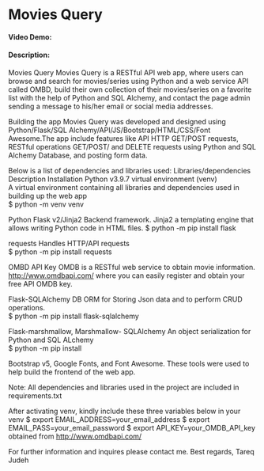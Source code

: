 # Movies Query 

#### Video Demo:  <URL HERE>
#### Description:
Movies Query 
Movies Query is a RESTful API web app,  where users can browse and search for movies/series using Python and a web service API called OMBD, build their own collection of their movies/series on a favorite list with the help of Python and SQL Alchemy, and contact the page admin sending a message to his/her email or social media addresses.

Building the app
Movies Query was developed and designed using Python/Flask/SQL Alchemy/API/JS/Bootstrap/HTML/CSS/Font Awesome.The app include features like API HTTP GET/POST requests, RESTful operations GET/POST/ and DELETE requests using Python and SQL Alchemy Database, and posting form data.

Below is a list of dependencies and libraries used:
Libraries/dependencies	Description	Installation
Python v3.9.7 virtual environment (venv)	
  A virtual environment containing all libraries and dependencies used in building up the web app	
  $ python -m venv venv

Python Flask v2/Jinja2	Backend framework.
  Jinja2 a templating engine that allows writing Python code in HTML files.	
  $ python -m pip install flask

requests	Handles HTTP/API requests	
  $ python -m pip install requests

OMBD API Key
  OMDB is a RESTful web service to obtain movie information.
  http://www.omdbapi.com/	where you can easily register and obtain your free API OMDB key.
  
Flask-SQLAlchemy	DB ORM for Storing Json data and to perform CRUD operations.	
$ python -m pip install flask-sqlalchemy

Flask-marshmallow,
  Marshmallow- SQLAlchemy	An object serialization for Python and SQL ALchemy	
  $ python -m pip install

Bootstrap v5, Google Fonts, and Font Awesome. 
  These tools were used to help build the frontend of the web app.	

Note: All dependencies and libraries used in the project are included in requirements.txt


After activating venv, kindly include these three variables below in your venv
$ export EMAIL_ADDRESS=your_email_address
$ export EMAIL_PASS=your_email_password
$ export API_KEY=your_OMDB_API_key obtained from http://www.omdbapi.com/


For further information and inquires please contact me.
Best regards,
Tareq Judeh
